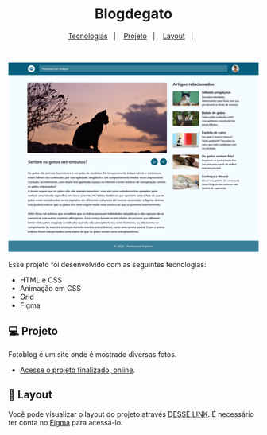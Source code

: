 <h1 align="center"> Blogdegato </h1>

<p align="center">
  <a href="#-tecnologias">Tecnologias</a>&nbsp;&nbsp;&nbsp;|&nbsp;&nbsp;&nbsp;
  <a href="#-projeto">Projeto</a>&nbsp;&nbsp;&nbsp;|&nbsp;&nbsp;&nbsp;
  <a href="#-layout">Layout</a>&nbsp;&nbsp;&nbsp;|&nbsp;&nbsp;&nbsp;
</p>&nbsp;&nbsp;&nbsp;
</p>

<img src="/assets/Desktop.png" alt="Fotoblog">

Esse projeto foi desenvolvido com as seguintes tecnologias:

- HTML e CSS
- Animação em CSS
- Grid
- Figma

## 💻 Projeto

Fotoblog é um site onde é mostrado diversas fotos.

- [Acesse o projeto finalizado, online](https://jhonimattos.github.io/blogdegato).

## 🔖 Layout

Você pode visualizar o layout do projeto através [DESSE LINK](https://www.figma.com/file/Dq0Sb299D6HCgWXASHoMBd/Blog-de-Gatos-%E2%80%A2-Desafio-Explorer-(Community)?type=design&node-id=0-1&mode=design). É necessário ter conta no [Figma](https://figma.com) para acessá-lo.
